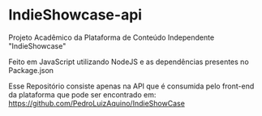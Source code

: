 # IndieShowcase-api
Projeto Acadêmico da Plataforma de Conteúdo Independente "IndieShowcase"

Feito em JavaScript utilizando NodeJS e as dependências presentes no Package.json

Esse Repositório consiste apenas na API que é consumida pelo front-end da plataforma
que pode ser encontrado em: https://github.com/PedroLuizAquino/IndieShowCase

